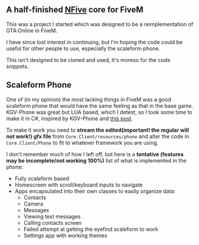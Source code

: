 ## A half-finished [NFive](https://github.com/NFive/NFive) core for FiveM
This was a project I started which was designed to be a reimplementation of GTA:Online in FiveM.

I have since lost interest in continuing, but I'm hoping the code could be useful for other people to use, especially the scaleform phone.

This isn't designed to be cloned and used, it's moreso for the code snippets.

## Scaleform Phone
One of (in my opinion) the most lacking things in FiveM was a good scaleform phone that would have the same feeling as that in the base game. KGV-Phone was great but LUA based, which I detest, so I took some time to make it in C#, inspired by KGV-Phone and [this post](https://forum.cfx.re/t/sourcecode-release-ifruit-phone-in-c/777054).

To make it work you need to **stream the edited(important! the regular will not work!) gfx file** from `Core.Client/resources/phone` and alter the code in `Core.Client/Phone` to fit to whatever framework you are using.

I don't remember much of how I left off, but here is a **tentative (features may be incomplete/not working 100%)** list of what is implemented in the phone:
- Fully scaleform based
- Homescreen with scroll/keyboard inputs to navigate
- Apps encapsulated into their own classes to easily organize data:
  - Contacts
  - Camera
  - Messages
  - Viewing text messages
  - Calling contacts screen
  - Failed attempt at getting the eyefind scaleform to work
  - Settings app with working themes
